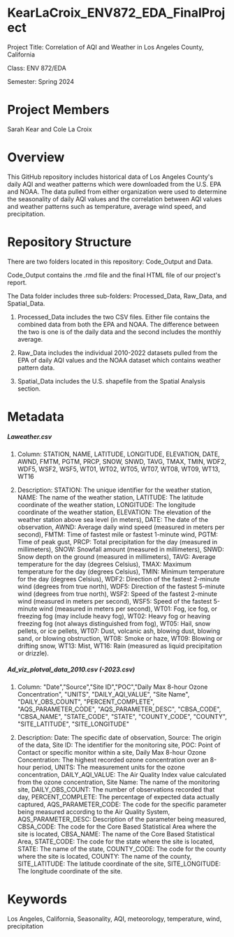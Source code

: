 # KearLaCroix_ENV872_EDA_FinalProject
Project Title: Correlation of AQI and Weather in Los Angeles County, California

Class: ENV 872/EDA

Semester: Spring 2024

# Project Members
Sarah Kear and Cole La Croix

# Overview
This GitHub repository includes historical data of Los Angeles County's daily AQI and weather patterns which were downloaded from the U.S. EPA and NOAA. The data pulled from either organization were used to determine the seasonality of daily AQI values and the correlation between AQI values and weather patterns such as temperature, average wind speed, and precipitation.

# Repository Structure
There are two folders located in this repository: Code_Output and Data.

Code_Output contains the .rmd file and the final HTML file of our project's report.

The Data folder includes three sub-folders: Processed_Data, Raw_Data, and Spatial_Data.

 1. Processed_Data includes the two CSV files. Either file contains the combined data from both the EPA and NOAA. The difference between the two is one is of the daily data and the second includes the monthly average.
 
 2. Raw_Data includes the individual 2010-2022 datasets pulled from the EPA of daily AQI values and the NOAA dataset which contains weather pattern data.
 
 3. Spatial_Data includes the U.S. shapefile from the Spatial Analysis section.

# Metadata
##### Laweather.csv
1. Column: STATION, NAME, LATITUDE, LONGITUDE, ELEVATION, DATE, AWND, FMTM, PGTM, PRCP, SNOW, SNWD, TAVG, TMAX, TMIN, WDF2, WDF5, WSF2, WSF5, WT01, WT02, WT05, WT07, WT08, WT09, WT13, WT16

2. Description: STATION: The unique identifier for the weather station, NAME: The name of the weather station, LATITUDE: The latitude coordinate of the weather station, LONGITUDE: The longitude coordinate of the weather station, ELEVATION: The elevation of the weather station above sea level (in meters), DATE: The date of the observation, AWND: Average daily wind speed (measured in meters per second), FMTM: Time of fastest mile or fastest 1-minute wind, PGTM: Time of peak gust, PRCP: Total precipitation for the day (measured in millimeters), SNOW: Snowfall amount (measured in millimeters), SNWD: Snow depth on the ground (measured in millimeters), TAVG: Average temperature for the day (degrees Celsius), TMAX: Maximum temperature for the day (degrees Celsius), TMIN: Minimum temperature for the day (degrees Celsius), WDF2: Direction of the fastest 2-minute wind (degrees from true north), WDF5: Direction of the fastest 5-minute wind (degrees from true north), WSF2: Speed of the fastest 2-minute wind (measured in meters per second), WSF5: Speed of the fastest 5-minute wind (measured in meters per second), WT01: Fog, ice fog, or freezing fog (may include heavy fog), WT02: Heavy fog or heaving freezing fog (not always distinguished from fog), WT05: Hail, snow pellets, or ice pellets, WT07: Dust, volcanic ash, blowing dust, blowing sand, or blowing obstruction, WT08: Smoke or haze, WT09: Blowing or drifting snow, WT13: Mist, WT16: Rain (measured as liquid precipitation or drizzle).


##### Ad_viz_plotval_data_2010.csv (-2023.csv)
1. Column: "Date","Source","Site ID","POC","Daily Max 8-hour Ozone Concentration", "UNITS", "DAILY_AQI_VALUE", "Site Name", "DAILY_OBS_COUNT", "PERCENT_COMPLETE", "AQS_PARAMETER_CODE", "AQS_PARAMETER_DESC", "CBSA_CODE", "CBSA_NAME", "STATE_CODE", "STATE", "COUNTY_CODE", "COUNTY", "SITE_LATITUDE", "SITE_LONGITUDE"

2. Description: Date: The specific date of observation, Source: The origin of the data, Site ID: The identifier for the monitoring site, POC: Point of Contact or specific monitor within a site, Daily Max 8-hour Ozone Concentration: The highest recorded ozone concentration over an 8-hour period, UNITS: The measurement units for the ozone concentration, DAILY_AQI_VALUE: The Air Quality Index value calculated from the ozone concentration, Site Name: The name of the monitoring site, DAILY_OBS_COUNT: The number of observations recorded that day, PERCENT_COMPLETE: The percentage of expected data actually captured, AQS_PARAMETER_CODE: The code for the specific parameter being measured according to the Air Quality System, AQS_PARAMETER_DESC: Description of the parameter being measured, CBSA_CODE: The code for the Core Based Statistical Area where the site is located, CBSA_NAME: The name of the Core Based Statistical Area, STATE_CODE: The code for the state where the site is located, STATE: The name of the state, COUNTY_CODE: The code for the county where the site is located, COUNTY: The name of the county, SITE_LATITUDE: The latitude coordinate of the site, SITE_LONGITUDE: The longitude coordinate of the site.

# Keywords
Los Angeles, California, Seasonality, AQI, meteorology, temperature, wind, precipitation

